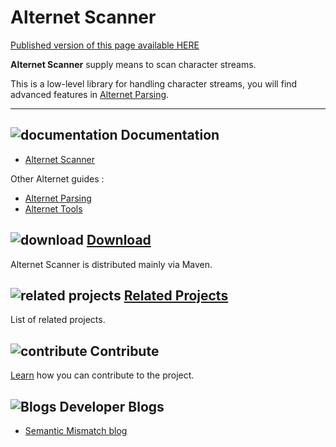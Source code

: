 # Alternet Scanner

<div class="nopub">
<a href="http://alternet.github.io/alternet-libs/scanner/index.html">
Published version of this page available HERE</a></div>

**Alternet Scanner** supply means to scan character streams.

This is a low-level library for handling character streams,
you will find advanced features in [Alternet Parsing](../parsing/parsing.html).

---

## ![documentation](../images/docs.png) Documentation

* [Alternet Scanner](scanner.html)

Other Alternet guides :

* [Alternet Parsing](../tools/parsing.html)
* [Alternet Tools](../tools/tools.html)

## ![download](../images/download.png) [Download](../download.html)

Alternet Scanner is distributed mainly via Maven.

## ![related projects](../images/connect.png) [Related Projects](../related.html)

List of related projects.


## ![contribute](../images/settings.png) Contribute

[Learn](../contribute.html) how you can contribute to the project.

## ![Blogs](../images/blog2.png) Developer Blogs

* [Semantic Mismatch blog](http://semantic-mismatch.blogspot.fr/)

